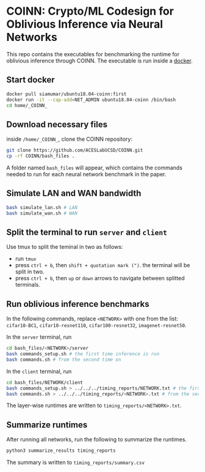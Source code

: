 
# COINN: Crypto/ML Codesign for Oblivious Inference via Neural Networks
This repo contains the executables for benchmarking the runtime for oblivious inference through COINN. The executable is run inside a [docker](https://www.docker.com/).

## Start docker
```bash
docker pull siamumar/ubuntu18.04-coinn:first
docker run -it --cap-add=NET_ADMIN ubuntu18.04-coinn /bin/bash
cd home/_COINN_
```

## Download necessary files
inside ``/home/_COINN_``, clone the COINN repository:
```bash
git clone https://github.com/ACESLabUCSD/COINN.git
cp -rf COINN/bash_files .
```
A folder named ``bash_files`` will appear, which contains the commands needed to run for each neural network benchmark in the paper.

## Simulate LAN and WAN bandwidth
```bash
bash simulate_lan.sh # LAN
bash simulate_wan.sh # WAN
```




## Split the terminal to run `server` and `client`
Use tmux to split the teminal in two as follows:
- run `tmux`
- press `ctrl + b`, then `shift + quotation mark (")`. the terminal will be split in two.
- press `ctrl + b`, then `up` or `down` arrows to navigate between splitted terminals.


## Run oblivious inference benchmarks
In the following commands, replace `<NETWORK>` with one from the list: `cifar10-BC1`, `cifar10-resnet110`, `cifar100-resnet32`, `imagenet-resnet50`.

In the `server` terminal, run 

```bash
cd bash_files/<NETWORK>/server
bash commands_setup.sh # the first time inference is run
bash commands.sh # from the second time on
```

In the `client` terminal, run 

```bash
cd bash_files/NETWORK/client
bash commands_setup.sh > ../../../timing_reports/NETWORK.txt # the first time inference is run
bash commands.sh > ../../../timing_reports/<NETWORK>.txt # from the second time on
```

The layer-wise runtimes are written to `timing_reports/<NETWORK>.txt`.

## Summarize runtimes
After running all networks, run the following to summarize the runtimes.

```bash
python3 summarize_results timing_reports
```
The summary is written to ```timing_reports/summary.csv```
